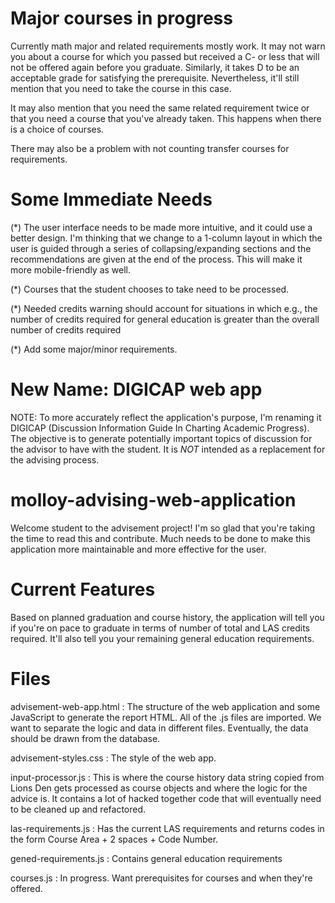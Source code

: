 Major courses in progress
=========================
Currently math major and related requirements mostly work.  It may not warn you about a course for which you passed but received a C- or less that will not be offered again before you graduate.  Similarly, it takes D to be an acceptable grade for satisfying the prerequisite.  Nevertheless, it'll still mention that you need to take the course in this case.

It may also mention that you need the same related requirement twice or that you need a course that you've already taken.  This happens when there is a choice of courses.

There may also be a problem with not counting transfer courses for requirements.

Some Immediate Needs
=====
(*) The user interface needs to be made more intuitive, and it could use a better design.  I'm thinking that we change to a 1-column layout in which the user is guided through a series of collapsing/expanding sections and the recommendations are given at the end of the process.  This will make it more mobile-friendly as well.

(*) Courses that the student chooses to take need to be processed.

(*) Needed credits warning should account for situations in which e.g., the number of credits required for general education is greater than the overall number of credits required

(*) Add some major/minor requirements.

New Name: DIGICAP web app
=========================
NOTE: To more accurately reflect the application's purpose, I'm renaming it DIGICAP (Discussion Information Guide In Charting Academic Progress).  The objective is to generate potentially important topics of discussion for the advisor to have with the student.  It is *NOT* intended as a replacement for the advising process.


molloy-advising-web-application
===============================

Welcome student to the advisement project!  I'm so glad that you're taking the time to read this and contribute.  Much needs to be done to make this application more maintainable and more effective for the user.

Current Features
=====
Based on planned graduation and course history, the application will tell you if you're on pace to graduate in terms of number of total and LAS credits required.  It'll also tell you your remaining general education requirements.


Files
=====

advisement-web-app.html : The structure of the web application and some JavaScript to generate the report HTML.  All of the .js files are imported.  We want to separate the logic and data in different files.  Eventually, the data should be drawn from the database.

advisement-styles.css : The style of the web app.

input-processor.js : This is where the course history data string copied from Lions Den gets processed as course objects and where the logic for the advice is.  It contains a lot of hacked together code that will eventually need to be cleaned up and refactored.

las-requirements.js : Has the current LAS requirements and returns codes in the form Course Area + 2 spaces + Code Number.

gened-requirements.js : Contains general education requirements

courses.js : In progress.  Want prerequisites for courses and when they're offered.

